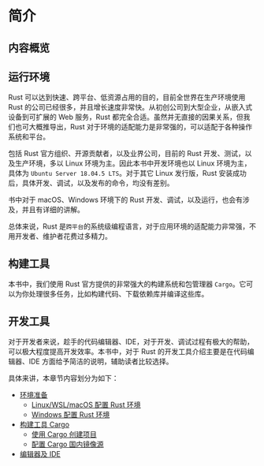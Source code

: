 # 简介

## 内容概览

## 运行环境

Rust 可以达到快速、跨平台、低资源占用的目的，目前全世界在生产环境使用 Rust 的公司已经很多，并且增长速度非常快。从初创公司到大型企业，从嵌入式设备到可扩展的 Web 服务，Rust 都完全合适。虽然并无直接的因果关系，但我们也可大概推导出，Rust 对于环境的适配能力是非常强的，可以适配于各种操作系统和平台。

包括 Rust 官方组织、开源贡献者，以及业界公司，目前的 Rust 开发、测试，以及生产环境，多以 Linux 环境为主。因此本书中开发环境也以 Linux 环境为主，具体为 `Ubuntu Server 18.04.5 LTS`。对于其它 Linux 发行版，Rust 安装成功后，具体开发、调试，以及发布的命令，均没有差别。

书中对于 macOS、Windows 环境下的 Rust 开发、调试，以及运行，也会有涉及，并且有详细的讲解。

总体来说，Rust 是`跨平台`的系统级编程语言，对于应用环境的适配能力非常强，不用开发者、维护者花费过多精力。

## 构建工具

本书中，我们使用 Rust 官方提供的非常强大的构建系统和包管理器 `Cargo`。它可以为你处理很多任务，比如构建代码、下载依赖库并编译这些库。

## 开发工具

对于开发者来说，趁手的代码编辑器、IDE，对于开发、调试过程有极大的帮助，可以极大程度提高开发效率。本书中，对于 Rust 的开发工具介绍主要是在代码编辑器、IDE 方面给予简洁的说明，辅助读者比较选择。

具体来讲，本章节内容划分为如下：

- [环境准备](intro/env.md)
  - [Linux/WSL/macOS 配置 Rust 环境](intro/env/linux-wsl-macos.md)
  - [Windows 配置 Rust 环境](intro/env/windows.md)
- [构建工具 Cargo](intro/cargo.md)
  - [使用 Cargo 创建项目](intro/cargo/new-project.md)
  - [配置 Cargo 国内镜像源](intro/cargo/source-replacement.md)
- [编辑器及 IDE](intro/editor-ide.md)
